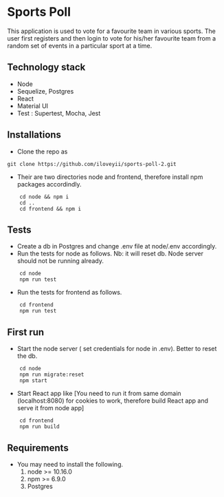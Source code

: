 Sports Poll
===========

This application is used to vote for a favourite team in various sports.
The user first registers and then login to vote for his/her favourite team from a random set of events in a particular sport at a time.

## Technology stack
   * Node
   * Sequelize, Postgres
   * React
   * Material UI
   * Test : Supertest, Mocha, Jest
   
## Installations
   * Clone the repo as 
   ``` 
   git clone https://github.com/iloveyii/sports-poll-2.git
   ```
   * Their are two directories node and frontend, therefore install npm packages accordindly.
```
    cd node && npm i
    cd ..
    cd frontend && npm i
 ```
 ## Tests
   * Create a db in Postgres and change .env file at node/.env accordingly.
   * Run the tests for node as follows. Nb: it will reset db. Node server should not be running already.
```npm
    cd node
    npm run test
```
   * Run the tests for frontend as follows. 
```npm
    cd frontend
    npm run test
```
   
 
 ## First run
   * Start the node server ( set credentials for node in .env). Better to reset the db.
```
    cd node
    npm run migrate:reset
    npm start
```
   * Start React app like [You need to run it from same domain (localhost:8080) for cookies to work, therefore build React app and serve it from node app]
``` 
    cd frontend
    npm run build
```

    
## Requirements

   * You may need to install the following.
     1. node >= 10.16.0
     2. npm >= 6.9.0
     3. Postgres
